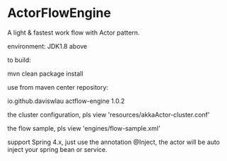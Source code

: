 ActorFlowEngine
=========

A light & fastest work flow with Actor pattern.

environment: JDK1.8 above

to build:

mvn clean package install

use from maven center repository:

<dependency>
  <groupId>io.github.daviswlau</groupId>
  <artifactId>actflow-engine</artifactId>
  <version>1.0.2</version>
</dependency>


the cluster configuration, pls view 'resources/akkaActor-cluster.conf'

the flow sample, pls view 'engines/flow-sample.xml'

support Spring 4.x, just use the annotation @Inject, the actor will be auto inject your spring bean or service.
